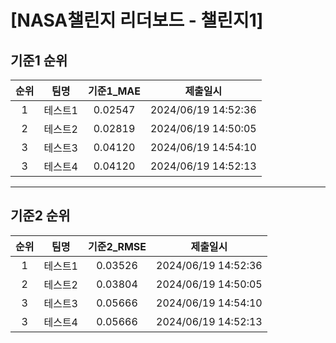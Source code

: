 # [NASA챌린지 리더보드 - 챌린지1]
## 기준1 순위
| 순위 | 팀명 | 기준1_MAE | 제출일시 |
|:----:|:----:|:-----:|:----:|
| 1 | 테스트1 | 0.02547 | 2024/06/19 14:52:36 |
| 2 | 테스트2 | 0.02819 | 2024/06/19 14:50:05 |
| 3 | 테스트3 | 0.04120 | 2024/06/19 14:54:10 |
| 3 | 테스트4 | 0.04120 | 2024/06/19 14:52:13 |
___
## 기준2 순위
| 순위 | 팀명 | 기준2_RMSE | 제출일시 |
|:----:|:----:|:-----:|:----:|
| 1 | 테스트1 | 0.03526 | 2024/06/19 14:52:36 |
| 2 | 테스트2 | 0.03804 | 2024/06/19 14:50:05 |
| 3 | 테스트3 | 0.05666 | 2024/06/19 14:54:10 |
| 3 | 테스트4 | 0.05666 | 2024/06/19 14:52:13 |
